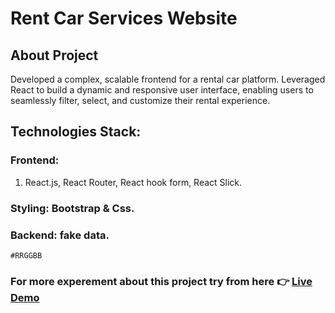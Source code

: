 # Rent Car Services Website

## About Project
Developed a complex, scalable frontend for a rental car platform. Leveraged React to build a dynamic and responsive user
interface, enabling users to seamlessly filter, select, and customize their rental experience.

## Technologies Stack:
### Frontend: 
1. React.js, React Router, React hook form, React Slick.
### Styling: Bootstrap & Css.
### Backend: fake data.
`#RRGGBB`
### For more experement about this project try from here 👉 [Live Demo](https://rent-car-services-blush.vercel.app/home)
